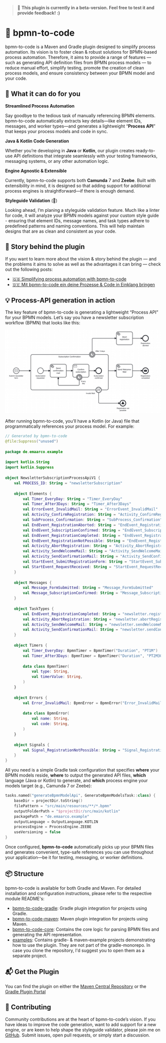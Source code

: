> 🚧 **This plugin is currently in a beta-version.
> Feel free to test it and provide feedback! :)**

# 🚀 bpmn-to-code

bpmn-to-code is a Maven and Gradle plugin designed to simplify process automation.
Its vision is to foster clean & robust solutions for BPMN-based process automation.
Therefore, it aims to provide a range of features —
such as generating API definition files from BPMN process models —
to reduce manual effort, simplify testing, promote the creation of clean process models,
and ensure consistency between your BPMN model and your code.

## **🤩** What it can do for you

**Streamlined Process Automation**

Say goodbye to the tedious task of manually referencing BPMN elements. bpmn-to-code automatically extracts key
details—like element IDs, messages, and worker types—and generates a lightweight “**Process API**” that keeps your
process models and code in sync.

**Java & Kotlin Code Generation**

Whether you’re developing in **Java** or **Kotlin**, our plugin creates ready-to-use API definitions that integrate
seamlessly with your testing frameworks, messaging systems, or any other automation logic.

**Engine Agnostic & Extensible**

Currently, bpmn-to-code supports both **Camunda** 7 and **Zeebe**. Built with extensibility in mind, it is designed so
that adding support for additional process engines is straightforward—if there is enough demand.

**Styleguide Validation** (🚧)

Looking ahead, I’m planing a styleguide validation feature. Much like a linter for code, it will analyze your BPMN
models against your custom style guide - ensuring that element IDs, message names, and task types adhere to predefined
patterns and naming conventions. This will help maintain designs that are as clean and consistent as your code.

## 📖 Story behind the plugin

If you want to learn more about the vision & story behind the plugin —
and the problems it aims to solve as well as the advantages it can bring —
check out the following posts:

- [🇬🇧 Simplifying process automation with bpmn-to-code](https://medium.com/miragon/simplifying-process-automation-with-bpmn-to-code-from-bpmn-models-to-process-apis-216adafeb0ac)
- [🇩🇪 Mit bpmn-to-code ein deine Prozesse & Code in Einklang bringen](https://www.miragon.io/blog/mit-bpmn-to-code-deine-prozesse-and-code-in-einklang-bringen/)

## 💡 Process-API generation in action

The key feature of bpmn-to-code is generating a lightweight “Process API” for your BPMN models.
Let’s say you have a newsletter subscription workflow (BPMN) that looks like this:

<img src="docs/example-process.png" alt="Example Process" width="800"/>

After running bpmn-to-code, you’ll have a Kotlin (or Java) file that programmatically references your process model. For
example:

```kotlin
// Generated by bpmn-to-code
@file:Suppress("unused")

package de.emaarco.example

import kotlin.String
import kotlin.Suppress

object NewsletterSubscriptionProcessApiV1 {
    val PROCESS_ID: String = "newsletterSubscription"

    object Elements {
        val Timer_EveryDay: String = "Timer_EveryDay"
        val Timer_After3Days: String = "Timer_After3Days"
        val ErrorEvent_InvalidMail: String = "ErrorEvent_InvalidMail"
        val Activity_ConfirmRegistration: String = "Activity_ConfirmRegistration"
        val SubProcess_Confirmation: String = "SubProcess_Confirmation"
        val EndEvent_RegistrationAborted: String = "EndEvent_RegistrationAborted"
        val EndEvent_SubscriptionConfirmed: String = "EndEvent_SubscriptionConfirmed"
        val EndEvent_RegistrationCompleted: String = "EndEvent_RegistrationCompleted"
        val EndEvent_RegistrationNotPossible: String = "EndEvent_RegistrationNotPossible"
        val Activity_AbortRegistration: String = "Activity_AbortRegistration"
        val Activity_SendWelcomeMail: String = "Activity_SendWelcomeMail"
        val Activity_SendConfirmationMail: String = "Activity_SendConfirmationMail"
        val StartEvent_SubmitRegistrationForm: String = "StartEvent_SubmitRegistrationForm"
        val StartEvent_RequestReceived: String = "StartEvent_RequestReceived"
    }

    object Messages {
        val Message_FormSubmitted: String = "Message_FormSubmitted"
        val Message_SubscriptionConfirmed: String = "Message_SubscriptionConfirmed"
    }

    object TaskTypes {
        val EndEvent_RegistrationCompleted: String = "newsletter.registrationCompleted"
        val Activity_AbortRegistration: String = "newsletter.abortRegistration"
        val Activity_SendWelcomeMail: String = "newsletter.sendWelcomeMail"
        val Activity_SendConfirmationMail: String = "newsletter.sendConfirmationMail"
    }

    object Timers {
        val Timer_EveryDay: BpmnTimer = BpmnTimer("Duration", "PT1M")
        val Timer_After3Days: BpmnTimer = BpmnTimer("Duration", "PT2M30S")

        data class BpmnTimer(
            val type: String,
            val timerValue: String,
        )
    }

    object Errors {
        val Error_InvalidMail: BpmnError = BpmnError("Error_InvalidMail", "500")

        data class BpmnError(
            val name: String,
            val code: String,
        )
    }

    object Signals {
        val Signal_RegistrationNotPossible: String = "Signal_RegistrationNotPossible"
    }
}
```

All you need is a simple Gradle task configuration that specifies **where** your BPMN models reside,
**where** to output the generated API files, **which** language (Java or Kotlin) to generate,
and **which** process engine your models target (e.g., Camunda 7 or Zeebe):

```kotlin
tasks.named("generateBpmnModelApi", GenerateBpmnModelsTask::class) {
    baseDir = projectDir.toString()
    filePattern = "src/main/resources/**/*.bpmn"
    outputFolderPath = "$projectDir/src/main/kotlin"
    packagePath = "de.emaarco.example"
    outputLanguage = OutputLanguage.KOTLIN
    processEngine = ProcessEngine.ZEEBE
    useVersioning = false
}
```

Once configured, **bpmn-to-code** automatically picks up your BPMN files and generates convenient,
type-safe references you can use throughout your application—be it for testing, messaging,
or worker definitions.

## 📦 Structure

bpmn-to-code is available for both Gradle and Maven.
For detailed installation and configuration instructions,
please refer to the respective module README's:

- [bpmn-to-code-gradle](bpmn-to-code-gradle/README.md): Gradle plugin integration for
  projects using Gradle.
- [bpmn-to-code-maven](bpmn-to-code-maven/README.md): Maven plugin integration for
  projects using Maven.
- [bpmn-to-code-core](bpmn-to-code-core): Contains the core logic for parsing BPMN files and generating the API
  representation.
- [examples](examples): Contains gradle- & maven-example projects demonstrating how to use the plugin. They are not part
  of the
  gradle-monorepo. In case you clone the repository, I'd suggest you to open them as a separate project.

## 📬 Get the Plugin

You can find the plugin on either
the [Maven Central Repository](https://central.sonatype.com/artifact/io.github.emaarco/bpmn-to-code-maven)
or the [Gradle Plugin Portal](https://plugins.gradle.org/plugin/io.github.emaarco.bpmn-to-code-gradle)

## 🤝 Contributing

Community contributions are at the heart of bpmn-to-code’s vision.
If you have ideas to improve the code generation, want to add support for a new engine,
or are keen to help shape the styleguide validator,
please join me on [GitHub](https://github.com/example/bpmn-to-code).
Submit issues, open pull requests, or simply start a discussion.
